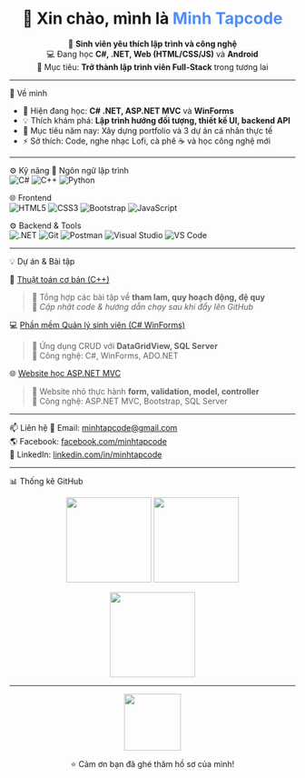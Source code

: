 <h1 align="center">👋 Xin chào, mình là <span style="color:#4F8EF7;">Minh Tapcode</span></h1>

<p align="center">
  🎯 <b>Sinh viên yêu thích lập trình và công nghệ</b><br/>
  💻 Đang học <b>C#, .NET, Web (HTML/CSS/JS)</b> và <b>Android</b><br/>
  🚀 Mục tiêu: <b>Trở thành lập trình viên Full-Stack</b> trong tương lai
</p>

---

🧠 Về mình
- 🌱 Hiện đang học: <b>C# .NET, ASP.NET MVC</b> và <b>WinForms</b>  
- 💡 Thích khám phá: <b>Lập trình hướng đối tượng, thiết kế UI, backend API</b>  
- 🎯 Mục tiêu năm nay: Xây dựng portfolio và 3 dự án cá nhân thực tế  
- ⚡ Sở thích: Code, nghe nhạc Lofi, cà phê ☕ và học công nghệ mới  

---

⚙️ Kỹ năng
🧩 Ngôn ngữ lập trình  
![C#](https://img.shields.io/badge/C%23-68217A?style=for-the-badge&logo=csharp&logoColor=white)
![C++](https://img.shields.io/badge/C++-00599C?style=for-the-badge&logo=cplusplus&logoColor=white)
![Python](https://img.shields.io/badge/Python-3776AB?style=for-the-badge&logo=python&logoColor=white)

🌐 Frontend  
![HTML5](https://img.shields.io/badge/HTML5-E34F26?style=for-the-badge&logo=html5&logoColor=white)
![CSS3](https://img.shields.io/badge/CSS3-1572B6?style=for-the-badge&logo=css3&logoColor=white)
![Bootstrap](https://img.shields.io/badge/Bootstrap-563D7C?style=for-the-badge&logo=bootstrap&logoColor=white)
![JavaScript](https://img.shields.io/badge/JavaScript-F7E017?style=for-the-badge&logo=javascript&logoColor=black)

⚙️ Backend & Tools  
![.NET](https://img.shields.io/badge/.NET-512BD4?style=for-the-badge&logo=dotnet&logoColor=white)
![Git](https://img.shields.io/badge/Git-F1502F?style=for-the-badge&logo=git&logoColor=white)
![Postman](https://img.shields.io/badge/Postman-FF6C37?style=for-the-badge&logo=postman&logoColor=white)
![Visual Studio](https://img.shields.io/badge/Visual_Studio-5C2D91?style=for-the-badge&logo=visualstudio&logoColor=white)
![VS Code](https://img.shields.io/badge/VS_Code-0078D4?style=for-the-badge&logo=visualstudiocode&logoColor=white)

---
💡 Dự án & Bài tập

🧮 [Thuật toán cơ bản (C++)](#)
> 💬 Tổng hợp các bài tập về **tham lam, quy hoạch động, đệ quy**  
> 📂 *Cập nhật code & hướng dẫn chạy sau khi đẩy lên GitHub*

💻 [Phần mềm Quản lý sinh viên (C# WinForms)](#)
> 🧾 Ứng dụng CRUD với **DataGridView, SQL Server**  
> 🧱 Công nghệ: C#, WinForms, ADO.NET  

 🌐 [Website học ASP.NET MVC](#)
> 🌟 Website nhỏ thực hành **form, validation, model, controller**  
> 🔧 Công nghệ: ASP.NET MVC, Bootstrap, SQL Server  

---
📫 Liên hệ
📧 Email: [minhtapcode@gmail.com](mailto:minhtapcode@gmail.com)  
🌎 Facebook: [facebook.com/minhtapcode](https://facebook.com/minhtapcode)  
💼 LinkedIn: [linkedin.com/in/minhtapcode](https://linkedin.com/in/minhtapcode)  

---
📊 Thống kê GitHub

<p align="center">
  <img src="https://github-readme-stats.vercel.app/api?username=Minh-Tapcode&show_icons=true&theme=radical" height="150"/>
  <img src="https://github-readme-streak-stats.herokuapp.com/?user=Minh-Tapcode&theme=radical" height="150"/>
</p>

<p align="center">
  <img src="https://github-readme-stats.vercel.app/api/top-langs/?username=Minh-Tapcode&layout=compact&theme=radical" height="150"/>
</p>

---

<p align="center">
  <img src="https://i.imgur.com/qKf3S1P.gif" width="100"/>
</p>

<p align="center">⭐ Cảm ơn bạn đã ghé thăm hồ sơ của mình!</p>
